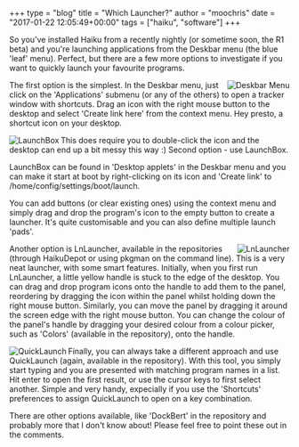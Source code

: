+++
type = "blog"
title = "Which Launcher?"
author = "moochris"
date = "2017-01-22 12:05:49+00:00"
tags = ["haiku", "software"]
+++

So you've installed Haiku from a recently nightly (or sometime soon, the R1 beta) and you're launching applications from the Deskbar menu (the blue 'leaf' menu). Perfect, but there are a few more options to investigate if you want to quickly launch your favourite programs.

<!--more-->

<a href="/files/blog/moochris/leafmenu.png" title="Deskbar Menu"><img src="/files/blog/moochris/leafmenu.png" title="Deskbar Menu" alt="Deskbar Menu" align="right"></a>The first option is the simplest. In the Deskbar menu, just click on the 'Applications' submenu (or any of the others) to open a tracker window with shortcuts. Drag an icon with the right mouse button to the desktop and select 'Create link here' from the context menu. Hey presto, a shortcut icon on your desktop.

<a href="/files/blog/moochris/launchbox.png" title="LaunchBox"><img src="/files/blog/moochris/launchbox.png" title="LaunchBox" alt="LaunchBox" align="left"></a>This does require you to double-click the icon and the desktop can end up a bit messy this way :) Second option - use LaunchBox.

LaunchBox can be found in 'Desktop applets' in the Deskbar menu and you can make it start at boot by right-clicking on its icon and 'Create link' to /home/config/settings/boot/launch.

You can add buttons (or clear existing ones) using the context menu and simply drag and drop the program's icon to the empty button to create a launcher. It's quite customisable and you can also define multiple launch 'pads'.

<a href="/files/blog/moochris/lnlauncher.png" title="LnLauncher"><img src="/files/blog/moochris/lnlauncher.png" title="LnLauncher" alt="LnLauncher" align="right"></a>Another option is LnLauncher, available in the repositories (through HaikuDepot or using pkgman on the command line). This is a very neat launcher, with some smart features. Initially, when you first run LnLauncher, a little yellow handle is stuck to the edge of the desktop. You can drag and drop program icons onto the handle to add them to the panel, reordering by dragging the icon within the panel whilst holding down the right mouse button. Similarly, you can move the panel by dragging it around the screen edge with the right mouse button. You can change the colour of the panel's handle by dragging your desired colour from a colour picker, such as 'Colors' (available in the repository), onto the handle.

<a href="/files/blog/moochris/quicklaunch.png" title="QuickLaunch"><img src="/files/blog/moochris/quicklaunch.png" title="QuickLaunch" alt="QuickLaunch" align="left"></a>Finally, you can always take a different approach and use QuickLaunch (again, available in the repository). With this tool, you simply start typing and you are presented with matching program names in a list. Hit enter to open the first result, or use the cursor keys to first select another. Simple and very handy, expecially if you use the 'Shortcuts' preferences to assign QuickLaunch to open on a key combination.

There are other options available, like 'DockBert' in the repository and probably more that I don't know about! Please feel free to point these out in the comments.
